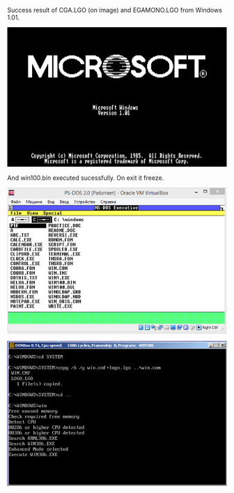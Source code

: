 Success result of CGA.LGO (on image) and EGAMONO.LGO from Windows 1.01.

![This is an image](https://github.com/osfree-project/WIN16/blob/master/win/Screenshot%20from%202022-09-11%2020-47-47.png)

And win100.bin executed sucessfully. On exit it freeze.

![This is an image](https://github.com/osfree-project/WIN16/blob/master/win/win100.png)

![This is an image](https://github.com/osfree-project/WIN16/blob/master/win/boot.png)
